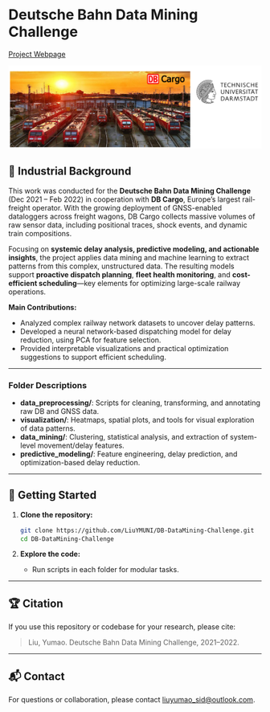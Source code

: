 # Deutsche Bahn Data Mining Challenge

[Project Webpage](https://liuyumaosid.wixsite.com/resume-of-yumao-liu/dbmachinelearning)

<div align="center">
  <img src="assets/DB.png" width="900"/>
  <p><em></em></p>
</div>


## 🧪 Industrial Background

This work was conducted for the **Deutsche Bahn Data Mining Challenge** (Dec 2021 – Feb 2022) in cooperation with **DB Cargo**, Europe’s largest rail-freight operator. With the growing deployment of GNSS-enabled dataloggers across freight wagons, DB Cargo collects massive volumes of raw sensor data, including positional traces, shock events, and dynamic train compositions.

Focusing on **systemic delay analysis, predictive modeling, and actionable insights**, the project applies data mining and machine learning to extract patterns from this complex, unstructured data. The resulting models support **proactive dispatch planning**, **fleet health monitoring**, and **cost-efficient scheduling**—key elements for optimizing large-scale railway operations.



**Main Contributions:**
- Analyzed complex railway network datasets to uncover delay patterns.
- Developed a neural network-based dispatching model for delay reduction, using PCA for feature selection.
- Provided interpretable visualizations and practical optimization suggestions to support efficient scheduling.

---

### Folder Descriptions

- **data_preprocessing/**: Scripts for cleaning, transforming, and annotating raw DB and GNSS data.
- **visualization/**: Heatmaps, spatial plots, and tools for visual exploration of data patterns.
- **data_mining/**: Clustering, statistical analysis, and extraction of system-level movement/delay features.
- **predictive_modeling/**: Feature engineering, delay prediction, and optimization-based delay reduction.

---

## 🚀 Getting Started

1. **Clone the repository:**
    ```bash
    git clone https://github.com/LiuYMUNI/DB-DataMining-Challenge.git
    cd DB-DataMining-Challenge
    ```

2. **Explore the code:**
    - Run scripts in each folder for modular tasks.

---

## 🏆 Citation

If you use this repository or codebase for your research, please cite:

> Liu, Yumao. Deutsche Bahn Data Mining Challenge, 2021–2022.

---

## 📬 Contact

For questions or collaboration, please contact [liuyumao_sid@outlook.com](mailto:liuyumao_sid@outlook.com).


